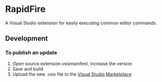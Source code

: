 ﻿# RapidFire
A Visual Studio extension for easily executing common editor commands.

## Development

### To publish an update
1. Open source.extension.vsixmanifest, increase the version
2. Save and build
3. Upload the new .vsix file to the [Visual Studio Marketplace](https://marketplace.visualstudio.com/)